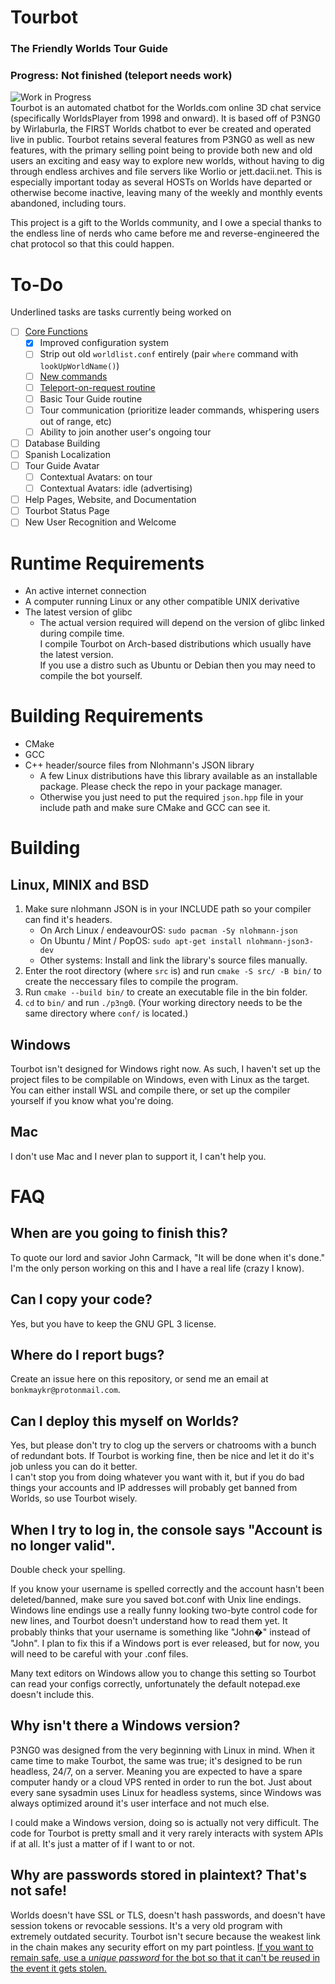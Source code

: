 # Tourbot
### The Friendly Worlds Tour Guide
### Progress: Not finished (teleport needs work)
![Work in Progress](https://files.worlio.com/users/bonkmaykr/http/git/embed/pngtree-work-in-progress-png-image_6173846.png)  
Tourbot is an automated chatbot for the Worlds.com online 3D chat service (specifically WorldsPlayer from 1998 and onward). It is based off of P3NG0 by Wirlaburla, the FIRST Worlds chatbot to ever be created and operated live in public. Tourbot retains several features from P3NG0 as well as new features, with the primary selling point being to provide both new and old users an exciting and easy way to explore new worlds, without having to dig through endless archives and file servers like Worlio or jett.dacii.net. This is especially important today as several HOSTs on Worlds have departed or otherwise become inactive, leaving many of the weekly and monthly events abandoned, including tours.  
  
This project is a gift to the Worlds community, and I owe a special thanks to the endless line of nerds who came before me and reverse-engineered the chat protocol so that this could happen.

# To-Do
Underlined tasks are tasks currently being worked on
- [ ] <ins>Core Functions</ins>
    - [x] Improved configuration system
    - [ ] Strip out old `worldlist.conf` entirely (pair `where` command with `lookUpWorldName()`)
    - [ ] <ins>New commands</ins>
    - [ ] <ins>Teleport-on-request routine</ins>
    - [ ] Basic Tour Guide routine
    - [ ] Tour communication (prioritize leader commands, whispering users out of range, etc)
    - [ ] Ability to join another user's ongoing tour
- [ ] Database Building
- [ ] Spanish Localization
- [ ] Tour Guide Avatar
    - [ ] Contextual Avatars: on tour
    - [ ] Contextual Avatars: idle (advertising)
- [ ] Help Pages, Website, and Documentation
- [ ] Tourbot Status Page
- [ ] New User Recognition and Welcome

# Runtime Requirements
- An active internet connection
- A computer running Linux or any other compatible UNIX derivative
- The latest version of glibc
    - The actual version required will depend on the version of glibc linked during compile time.  
    I compile Tourbot on Arch-based distributions which usually have the latest version.  
    If you use a distro such as Ubuntu or Debian then you may need to compile the bot yourself.

# Building Requirements
- CMake
- GCC
- C++ header/source files from Nlohmann's JSON library
    - A few Linux distributions have this library available as an installable package. Please check the repo in your package manager.
    - Otherwise you just need to put the required `json.hpp` file in your include path and make sure CMake and GCC can see it.

# Building
## Linux, MINIX and BSD
1. Make sure nlohmann JSON is in your INCLUDE path so your compiler can find it's headers.
    - On Arch Linux / endeavourOS: `sudo pacman -Sy nlohmann-json`
    - On Ubuntu / Mint / PopOS: `sudo apt-get install nlohmann-json3-dev`
    - Other systems: Install and link the library's source files manually.
2. Enter the root directory (where `src` is) and run `cmake -S src/ -B bin/` to create the neccessary files to compile the program.
3. Run `cmake --build bin/` to create an executable file in the bin folder.
4. `cd` to `bin/` and run `./p3ng0`. (Your working directory needs to be the same directory where `conf/` is located.)

## Windows
Tourbot isn't designed for Windows right now. As such, I haven't set up the project files to be compilable on Windows, even with Linux as the target. You can either install WSL and compile there, or set up the compiler yourself if you know what you're doing.

## Mac
I don't use Mac and I never plan to support it, I can't help you.

# FAQ
## When are you going to finish this?
To quote our lord and savior John Carmack, "It will be done when it's done." I'm the only person working on this and I have a real life (crazy I know).
## Can I copy your code?
Yes, but you have to keep the GNU GPL 3 license.
## Where do I report bugs?
Create an issue here on this repository, or send me an email at `bonkmaykr@protonmail.com`.
## Can I deploy this myself on Worlds?
Yes, but please don't try to clog up the servers or chatrooms with a bunch of redundant bots. If Tourbot is working fine, then be nice and let it do it's job unless you can do it better.  
I can't stop you from doing whatever you want with it, but if you do bad things your accounts and IP addresses will probably get banned from Worlds, so use Tourbot wisely.
## When I try to log in, the console says "Account is no longer valid".
Double check your spelling.  
  
If you know your username is spelled correctly and the account hasn't been deleted/banned, make sure you saved bot.conf with Unix line endings. Windows line endings use a really funny looking two-byte control code for new lines, and Tourbot doesn't understand how to read them yet. It probably thinks that your username is something like "John�" instead of "John". I plan to fix this if a Windows port is ever released, but for now, you will need to be careful with your .conf files.  
  
Many text editors on Windows allow you to change this setting so Tourbot can read your configs correctly, unfortunately the default notepad.exe doesn't include this.
## Why isn't there a Windows version?
P3NG0 was designed from the very beginning with Linux in mind. When it came time to make Tourbot, the same was true; it's designed to be run headless, 24/7, on a server. Meaning you are expected to have a spare computer handy or a cloud VPS rented in order to run the bot. Just about every sane sysadmin uses Linux for headless systems, since Windows was always optimized around it's user interface and not much else.  
  
I could make a Windows version, doing so is actually not very difficult. The code for Tourbot is pretty small and it very rarely interacts with system APIs if at all. It's just a matter of if I want to or not.
## Why are passwords stored in plaintext? That's not safe!
Worlds doesn't have SSL or TLS, doesn't hash passwords, and doesn't have session tokens or revocable sessions. It's a very old program with extremely outdated security. Tourbot isn't secure because the weakest link in the chain makes any security effort on my part pointless. <ins>If you want to remain safe, use a *unique password* for the bot so that it can't be reused in the event it gets stolen.</ins>